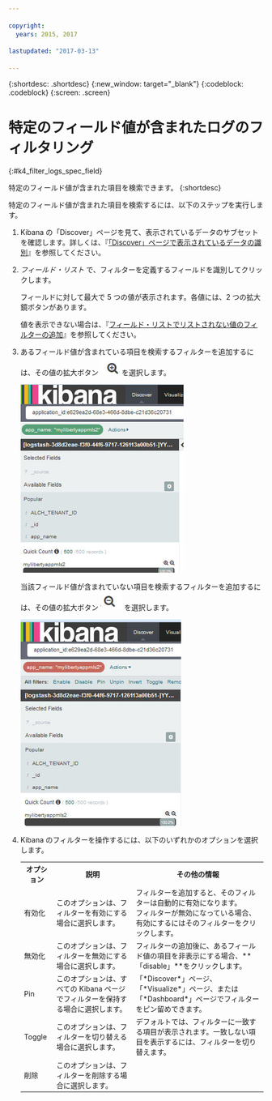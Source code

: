 ```yaml
---

copyright:
  years: 2015, 2017

lastupdated: "2017-03-13"

---
```



{:shortdesc: .shortdesc}
{:new_window: target="_blank"}
{:codeblock: .codeblock}
{:screen: .screen}

# 特定のフィールド値が含まれたログのフィルタリング
{:#k4_filter_logs_spec_field}

特定のフィールド値が含まれた項目を検索できます。
{:shortdesc}

特定のフィールド値が含まれた項目を検索するには、以下のステップを実行します。

1. Kibana の「Discover」ページを見て、表示されているデータのサブセットを確認します。詳しくは、『[「Discover」ページで表示されているデータの識別](logging_kibana_analize_logs_interactively.html#k4_identify_data)』を参照してください。

2. *フィールド・リスト* で、フィルターを定義するフィールドを識別してクリックします。

    フィールドに対して最大で 5 つの値が表示されます。各値には、2 つの拡大鏡ボタンがあります。 
    
    値を表示できない場合は、『[フィールド・リストでリストされない値のフィルターの追加](k4_add_filter_out_value.html#k4_add_filter_out_value)』を参照してください。

3. あるフィールド値が含まれている項目を検索するフィルターを追加するには、その値の拡大ボタン ![拡大鏡ボタン (包含モード)](images/k4_include_field_icon.jpg "拡大鏡ボタン (包含)") を選択します。

    ![フィールド値を含むフィルター](images/k4_add_filter_for_field.jpg "フィールド値を含むフィルター")

    当該フィールド値が含まれていない項目を検索するフィルターを追加するには、その値の拡大ボタン ![拡大鏡ボタン (包含モード)](images/k4_exclude_field_icon.jpg "拡大鏡ボタン (包含)") を選択します。

    ![フィールド値を除外するフィルター](images/k4_add_filter_to_exclude_field.jpg "フィールド値を除外するフィルター")

4. Kibana のフィルターを操作するには、以下のいずれかのオプションを選択します。

    <table>
      <tbody>
        <tr>
          <th align="center">オプション</th>
          <th align="center">説明</th>
          <th align="center">その他の情報</th>
        </tr>
        <tr>
          <td align="left">有効化</td>
          <td align="left">このオプションは、フィルターを有効にする場合に選択します。</td>
          <td align="left">フィルターを追加すると、そのフィルターは自動的に有効になります。<br> フィルターが無効になっている場合、有効にするにはそのフィルターをクリックします。</td>
        </tr>
        <tr>
          <td align="left">無効化</td>
          <td align="left">このオプションは、フィルターを無効にする場合に選択します。</td>
          <td align="left">フィルターの追加後に、あるフィールド値の項目を非表示にする場合、**「disable」**をクリックします。</td>
        </tr>
        <tr>
          <td align="left">Pin</td>
          <td align="left">このオプションは、すべての Kibana ページでフィルターを保持する場合に選択します。</td>
          <td align="left">「*Discover*」ページ、「*Visualize*」ページ、または「*Dashboard*」ページでフィルターをピン留めできます。</td>
        </tr>
        <tr>
          <td align="left">Toggle</td>
          <td align="left">このオプションは、フィルターを切り替える場合に選択します。</td>
          <td align="left">デフォルトでは、フィルターに一致する項目が表示されます。一致しない項目を表示するには、フィルターを切り替えます。</td>
        </tr>
        <tr>
          <td align="left">削除</td>
          <td align="left">このオプションは、フィルターを削除する場合に選択します。</td>
          <td align="left"></td>
        </tr>
      </tbody>
    </table>

 

 
 

